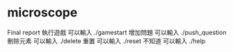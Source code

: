 # microscope
Final report 
執行遊戲 可以輸入 ./gamestart
增加問題 可以輸入 ./push_question
刪除元素 可以輸入 ./delete
重置     可以輸入 ./reset
不知道   可以輸入 ./help
